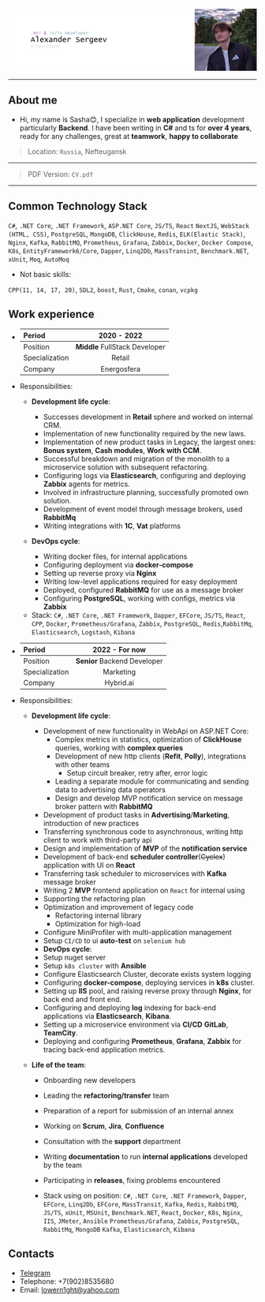 ![header](.resources/_head.png)

---

## About me

 - Hi, my name is Sasha😊, I specialize in **web application** development particularly **Backend**.
I have been writing in **C#** and ts for **over 4 years**,
ready for any challenges, great at **teamwork**, **happy to collaborate**

> Location: `Russia`, Nefteugansk

---

> PDF Version: `CV.pdf`

---

## Common Technology Stack

`C#`, `.NET Core`, `.NET Framework`, `ASP.NET Core`, `JS/TS`, `React` `NextJS`, `WebStack (HTML, CSS)`,
`PostgreSQL`, `MongoDB`, `ClickHouse`, `Redis`, `ELK(Elastic Stack)`, `Nginx`, `Kafka`, `RabbitMQ`, `Prometheus`, `Grafana`, 
`Zabbix`, `Docker`, `Docker Compose`, `K8s`, `EntityFramework6/Core`, `Dapper`, `Linq2Db`, `MassTransint`, `Benchmark.NET`, 
`xUnit`, `Moq`, `AutoMoq`

- Not basic skills:

`CPP(11, 14, 17, 20)`, `SDL2`, `boost`, `Rust`, `Cmake`, `conan`, `vcpkg`

## Work experience

*  | Period             |          2020 - 2022           |
   |--------------------|:------------------------------:|
   | Position           | **Middle** FullStack Developer |
   | Specialization     |             Retail             |
   | Company            |          Energosfera           |

- Responsibilities:

  - **Development life cycle**: 
    * Successes development in **Retail** sphere and worked on internal CRM.
    * Implementation of new functionality required by the new laws.
    * Implementation of new product tasks in Legacy, the largest ones: **Bonus system**, **Cash modules**, **Work with CCM**.
    * Successful breakdown and migration of the monolith to a microservice solution with subsequent refactoring.
    * Configuring logs via **Elasticsearch**, configuring and deploying **Zabbix** agents for metrics.
    * Involved in infrastructure planning, successfully promoted own solution.
    * Development of event model through message brokers, used **RabbitMq**
    * Writing integrations with **1C**, **Vat** platforms
     
  - **DevOps cycle**:
    * Writing docker files, for internal applications
    * Configuring deployment via **docker-compose**
    * Setting up reverse proxy via **Nginx**
    * Writing low-level applications required for easy deployment
    * Deployed, configured **RabbitMQ** for use as a message broker
    * Configuring **PostgreSQL**, working with configs, metrics via **Zabbix**

  * Stack:
    `C#`, `.NET Core`, `.NET Framework`, `Dapper`, `EFCore`, `JS/TS`, `React`, `CPP`, `Docker`, `Prometheus/Grafana`, `Zabbix`, 
    `PostgreSQL`, `Redis`,`RabbitMq`, `Elasticsearch`, `Logstash`, `Kibana`

*  | Period         |        2022 - For now        |
   |----------------|:----------------------------:|
   | Position       | **Senior** Backend Developer |
   | Specialization |          Marketing           |
   | Company        |          Hybrid.ai           |

- Responsibilities:
    - **Development life cycle**:
      * Development of new functionality in WebApi on ASP.NET Core:
        - Complex metrics in statistics, optimization of **ClickHouse** queries, working with **complex queries**
        - Development of new http clients (**Refit**, **Polly**), integrations with other teams
          - Setup circuit breaker, retry after, error logic
        - Leading a separate module for communicating and sending data to advertising data operators
        - Design and develop MVP notification service on message broker pattern with **RabbitMQ**
      * Development of product tasks in **Advertising**/**Marketing**, introduction of new practices
      * Transferring synchronous code to asynchronous, writing http client to work with third-party api
      * Design and implementation of **MVP** of the **notification service**
      * Development of back-end **scheduler controller**(~~Cyclex~~) application with UI on **React**
      * Transferring task scheduler to microservices with **Kafka** message broker
      * Writing 2 **MVP** frontend application on `React` for internal using
      * Supporting the refactoring plan
      * Optimization and improvement of legacy code
        * Refactoring internal library
        * Optimization for high-load
      * Configure MiniProfiler with multi-application management
      * Setup `CI/CD` to ui **auto-test** on `selenium hub`

      - **DevOps cycle**:
      * Setup nuget server
      * Setup `k8s cluster` with **Ansible**
      * Configure Elasticsearch Cluster, decorate exists system logging
      * Configuring **docker-compose**, deploying services in **k8s** cluster.
      * Setting up **IIS** pool, and raising reverse proxy through **Nginx**, for back end and front end.
      * Configuring and deploying **log** indexing for back-end applications via **Elasticsearch**, **Kibana**.
      * Setting up a microservice environment via **CI/CD** **GitLab**, **TeamCity**.
      * Deploying and configuring **Prometheus**, **Grafana**, **Zabbix** for tracing back-end application metrics.

    - **Life of the team**:
      * Onboarding new developers
      * Leading the **refactoring/transfer** team
      * Preparation of a report for submission of an internal annex
      * Working on **Scrum**, **Jira**, **Confluence**
      * Consultation with the **support** department
      * Writing **documentation** to run **internal applications** developed by the team
      * Participating in **releases**, fixing problems encountered

      * Stack using on position:
      `C#`, `.NET Core`, `.NET Framework`, `Dapper`, `EFCore`, `Linq2Db`, `EFCore`, `MassTransit`, 
      `Kafka`, `Redis`, `RabbitMQ`, `JS/TS`, `xUnit`, `MSUnit`, `Benchmark.NET`, 
      `React`, `Docker`, `K8s`, `Nginx`, `IIS`, `JMeter`, `Ansible`
      `Prometheus/Grafana`, `Zabbix`, `PostgreSQL`, `RabbitMq`, `MongoDB` `Kafka`, `Elasticsearch`, `Kibana`

## Contacts

* [Telegram](https://t.me/lowern1ght) 
* Telephone: +7(902)8535680
* Email: [lowern1ght@yahoo.com](mailto:lowern1ght@yahoo.com)
